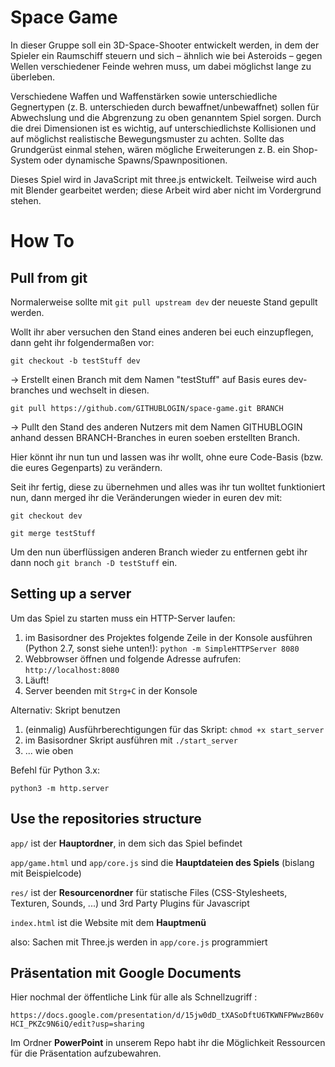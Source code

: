 # Space Game

In dieser Gruppe soll ein 3D-Space-Shooter entwickelt werden, in dem der Spieler ein Raumschiff steuern und sich – ähnlich wie bei Asteroids – gegen Wellen verschiedener Feinde wehren muss, um dabei möglichst lange zu überleben.

Verschiedene Waffen und Waffenstärken sowie unterschiedliche Gegnertypen (z. B. unterschieden durch bewaffnet/unbewaffnet) sollen für Abwechslung und die Abgrenzung zu oben genanntem Spiel sorgen. Durch die drei Dimensionen ist es wichtig, auf unterschiedlichste Kollisionen und auf möglichst realistische Bewegungsmuster zu achten. Sollte das Grundgerüst einmal stehen, wären mögliche Erweiterungen z. B. ein Shop-System oder dynamische Spawns/Spawnpositionen.

Dieses Spiel wird in JavaScript mit three.js entwickelt. Teilweise wird auch mit Blender gearbeitet werden; diese Arbeit wird aber nicht im Vordergrund stehen. 


# How To

## Pull from git

Normalerweise sollte mit `git pull upstream dev` der neueste Stand gepullt werden.

Wollt ihr aber versuchen den Stand eines anderen bei euch einzupflegen, dann geht ihr folgendermaßen vor:

`git checkout -b testStuff dev`

-> Erstellt einen Branch mit dem Namen "testStuff" auf Basis eures dev-branches und wechselt in diesen.

`git pull https://github.com/GITHUBLOGIN/space-game.git BRANCH`

-> Pullt den Stand des anderen Nutzers mit dem Namen GITHUBLOGIN anhand dessen BRANCH-Branches in euren soeben erstellten Branch.

Hier könnt ihr nun tun und lassen was ihr wollt, ohne eure Code-Basis (bzw. die eures Gegenparts) zu verändern.

Seit ihr fertig, diese zu übernehmen und alles was ihr tun wolltet funktioniert nun, dann merged ihr die Veränderungen wieder in euren dev mit:

`git checkout dev`

`git merge testStuff`

Um den nun überflüssigen anderen Branch wieder zu entfernen gebt ihr dann noch `git branch -D testStuff` ein.

## Setting up a server

Um das Spiel zu starten muss ein HTTP-Server laufen:

1. im Basisordner des Projektes folgende Zeile in der Konsole ausführen (Python 2.7, sonst siehe unten!): `python -m SimpleHTTPServer 8080`
2. Webbrowser öffnen und folgende Adresse aufrufen: `http://localhost:8080`
3. Läuft!
4. Server beenden mit `Strg+C` in der Konsole

Alternativ: Skript benutzen

1. (einmalig) Ausführberechtigungen für das Skript: `chmod +x start_server`
2. im Basisordner Skript ausführen mit `./start_server`
3. ... wie oben

Befehl für Python 3.x:

`python3 -m http.server`


## Use the repositories structure

`app/` ist der **Hauptordner**, in dem sich das Spiel befindet

`app/game.html` und `app/core.js` sind die **Hauptdateien des Spiels** (bislang mit Beispielcode)

`res/` ist der **Resourcenordner** für statische Files (CSS-Stylesheets, Texturen, Sounds, ...) und 3rd Party Plugins für Javascript
 
`index.html` ist die Website mit dem **Hauptmenü**


also: Sachen mit Three.js werden in `app/core.js` programmiert  




## Präsentation mit Google Documents

Hier nochmal der öffentliche Link für alle als Schnellzugriff : 

`https://docs.google.com/presentation/d/15jw0dD_tXASoDftU6TKWNFPWwzB60vHCI_PKZc9N6iQ/edit?usp=sharing`


Im Ordner **PowerPoint** in unserem Repo habt ihr die Möglichkeit Ressourcen für die Präsentation aufzubewahren. 

